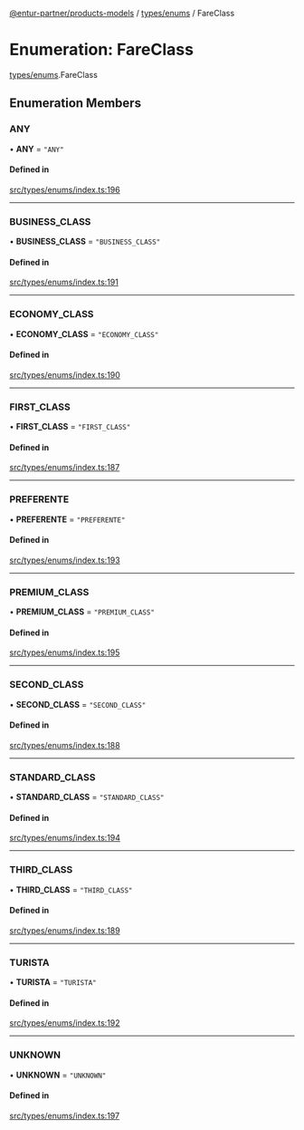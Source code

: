 [@entur-partner/products-models](../README.md) / [types/enums](../modules/types_enums.md) / FareClass

# Enumeration: FareClass

[types/enums](../modules/types_enums.md).FareClass

## Enumeration Members

### ANY

• **ANY** = ``"ANY"``

#### Defined in

[src/types/enums/index.ts:196](https://github.com/entur/products-models/blob/main/src/types/enums/index.ts#L196)

___

### BUSINESS\_CLASS

• **BUSINESS\_CLASS** = ``"BUSINESS_CLASS"``

#### Defined in

[src/types/enums/index.ts:191](https://github.com/entur/products-models/blob/main/src/types/enums/index.ts#L191)

___

### ECONOMY\_CLASS

• **ECONOMY\_CLASS** = ``"ECONOMY_CLASS"``

#### Defined in

[src/types/enums/index.ts:190](https://github.com/entur/products-models/blob/main/src/types/enums/index.ts#L190)

___

### FIRST\_CLASS

• **FIRST\_CLASS** = ``"FIRST_CLASS"``

#### Defined in

[src/types/enums/index.ts:187](https://github.com/entur/products-models/blob/main/src/types/enums/index.ts#L187)

___

### PREFERENTE

• **PREFERENTE** = ``"PREFERENTE"``

#### Defined in

[src/types/enums/index.ts:193](https://github.com/entur/products-models/blob/main/src/types/enums/index.ts#L193)

___

### PREMIUM\_CLASS

• **PREMIUM\_CLASS** = ``"PREMIUM_CLASS"``

#### Defined in

[src/types/enums/index.ts:195](https://github.com/entur/products-models/blob/main/src/types/enums/index.ts#L195)

___

### SECOND\_CLASS

• **SECOND\_CLASS** = ``"SECOND_CLASS"``

#### Defined in

[src/types/enums/index.ts:188](https://github.com/entur/products-models/blob/main/src/types/enums/index.ts#L188)

___

### STANDARD\_CLASS

• **STANDARD\_CLASS** = ``"STANDARD_CLASS"``

#### Defined in

[src/types/enums/index.ts:194](https://github.com/entur/products-models/blob/main/src/types/enums/index.ts#L194)

___

### THIRD\_CLASS

• **THIRD\_CLASS** = ``"THIRD_CLASS"``

#### Defined in

[src/types/enums/index.ts:189](https://github.com/entur/products-models/blob/main/src/types/enums/index.ts#L189)

___

### TURISTA

• **TURISTA** = ``"TURISTA"``

#### Defined in

[src/types/enums/index.ts:192](https://github.com/entur/products-models/blob/main/src/types/enums/index.ts#L192)

___

### UNKNOWN

• **UNKNOWN** = ``"UNKNOWN"``

#### Defined in

[src/types/enums/index.ts:197](https://github.com/entur/products-models/blob/main/src/types/enums/index.ts#L197)

